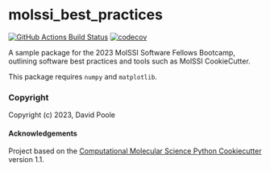 molssi_best_practices
==============================
[//]: # (Badges)
[![GitHub Actions Build Status](https://github.com/REPLACE_WITH_OWNER_ACCOUNT/molssi_best_practices/workflows/CI/badge.svg)](https://github.com/REPLACE_WITH_OWNER_ACCOUNT/molssi_best_practices/actions?query=workflow%3ACI)
[![codecov](https://codecov.io/gh/REPLACE_WITH_OWNER_ACCOUNT/molssi_best_practices/branch/main/graph/badge.svg)](https://codecov.io/gh/REPLACE_WITH_OWNER_ACCOUNT/molssi_best_practices/branch/main)


A sample package for the 2023 MolSSI Software Fellows Bootcamp, outlining software best practices and tools such as MolSSI CookieCutter.

This package requires `numpy` and `matplotlib`.

### Copyright

Copyright (c) 2023, David Poole


#### Acknowledgements
 
Project based on the 
[Computational Molecular Science Python Cookiecutter](https://github.com/molssi/cookiecutter-cms) version 1.1.
